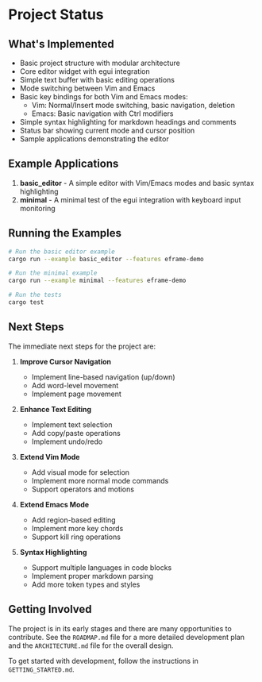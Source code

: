 # Project Status

## What's Implemented

- Basic project structure with modular architecture
- Core editor widget with egui integration
- Simple text buffer with basic editing operations
- Mode switching between Vim and Emacs
- Basic key bindings for both Vim and Emacs modes:
  - Vim: Normal/Insert mode switching, basic navigation, deletion
  - Emacs: Basic navigation with Ctrl modifiers
- Simple syntax highlighting for markdown headings and comments
- Status bar showing current mode and cursor position
- Sample applications demonstrating the editor

## Example Applications

1. **basic_editor** - A simple editor with Vim/Emacs modes and basic syntax highlighting
2. **minimal** - A minimal test of the egui integration with keyboard input monitoring

## Running the Examples

```bash
# Run the basic editor example
cargo run --example basic_editor --features eframe-demo

# Run the minimal example
cargo run --example minimal --features eframe-demo

# Run the tests
cargo test
```

## Next Steps

The immediate next steps for the project are:

1. **Improve Cursor Navigation**
   - Implement line-based navigation (up/down)
   - Add word-level movement
   - Implement page movement

2. **Enhance Text Editing**
   - Implement text selection
   - Add copy/paste operations
   - Implement undo/redo

3. **Extend Vim Mode**
   - Add visual mode for selection
   - Implement more normal mode commands
   - Support operators and motions

4. **Extend Emacs Mode**
   - Add region-based editing
   - Implement more key chords
   - Support kill ring operations

5. **Syntax Highlighting**
   - Support multiple languages in code blocks
   - Implement proper markdown parsing
   - Add more token types and styles

## Getting Involved

The project is in its early stages and there are many opportunities to contribute. See the `ROADMAP.md` file for a more detailed development plan and the `ARCHITECTURE.md` file for the overall design.

To get started with development, follow the instructions in `GETTING_STARTED.md`.